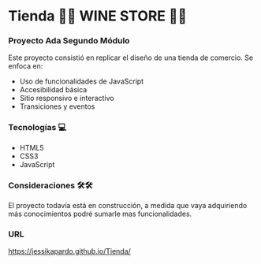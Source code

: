 # Tienda 🛒🛒 WINE STORE 🍷🍷 

### Proyecto Ada Segundo Módulo 

Este proyecto consistió en replicar el diseño de una tienda de comercio.
Se enfoca en:
- Uso de funcionalidades de JavaScript
- Accesibilidad básica
- Sitio responsivo e interactivo
- Transiciones y eventos

### Tecnologías 💻
- HTML5
- CSS3
- JavaScript

### Consideraciones 🛠️🛠️
El proyecto todavía está en construcción, a medida que vaya adquiriendo más conocimientos podré sumarle mas funcionalidades.

### URL
https://jessikapardo.github.io/Tienda/
